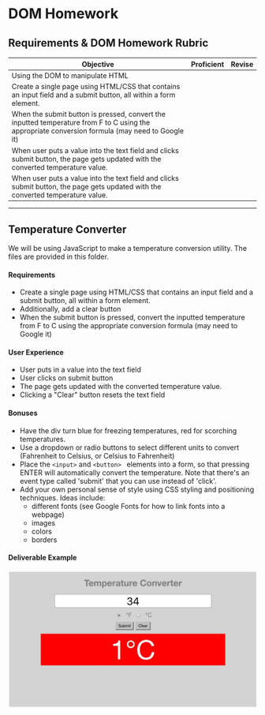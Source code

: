 # DOM Homework

## Requirements & DOM Homework Rubric

| Objective                                                                                                                                        | Proficient | Revise |
| ------------------------------------------------------------------------------------------------------------------------------------------------ | ---------- | ------ |
| Using the DOM to manipulate HTML                                                                                                                 |            |        |
| Create a single page using HTML/CSS that contains an input field and a submit button, all within a form element.                                 |            |        |
| When the submit button is pressed, convert the inputted temperature from F to C using the appropriate conversion formula (may need to Google it) |            |        |
| When user puts a value into the text field and clicks submit button, the page gets updated with the converted temperature value.                 |            |        |
| When user puts a value into the text field and clicks submit button, the page gets updated with the converted temperature value.                 |            |        |

---

## Temperature Converter

We will be using JavaScript to make a temperature conversion utility. The files are provided in this folder.

#### Requirements

- Create a single page using HTML/CSS that contains an input field and a submit button, all within a form element.
- Additionally, add a clear button
- When the submit button is pressed, convert the inputted temperature from F to C using the appropriate conversion formula (may need to Google it)

#### User Experience

- User puts in a value into the text field
- User clicks on submit button
- The page gets updated with the converted temperature value.
- Clicking a "Clear" button resets the text field

#### Bonuses

- Have the div turn blue for freezing temperatures, red for scorching temperatures.
- Use a dropdown or radio buttons to select different units to convert (Fahrenheit to Celsius, or Celsius to Fahrenheit)
- Place the `<input>` and `<button> ` elements into a form, so that pressing ENTER will automatically convert the temperature. Note that there's an event type called 'submit' that you can use instead of 'click'.
- Add your own personal sense of style using CSS styling and positioning techniques. Ideas include:
  - different fonts (see Google Fonts for how to link fonts into a webpage)
  - images
  - colors
  - borders

#### Deliverable Example

![Sample Image Example](Sample.png)
